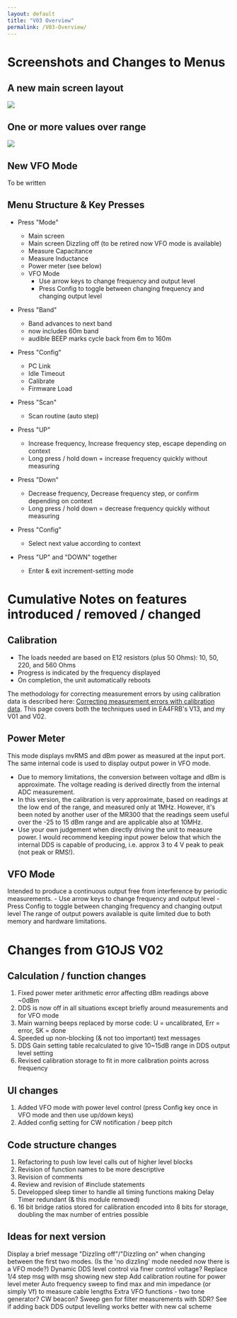 ```yaml
---
layout: default
title: "V03 Overview"
permalink: /V03-Overview/
---
```

# Screenshots and Changes to Menus 
## A new main screen layout
![](https://g1ojs.github.io/G1OJS-MR300-SARK100-Firmware/assets/img/2025-01-05%20Main%20screen%2050%20Ohms.png)

## One or more values over range
![](https://g1ojs.github.io/G1OJS-MR300-SARK100-Firmware/assets/img/2025-01-05%20Overrange.png)

## New VFO Mode
To be written

## Menu Structure & Key Presses
- Press "Mode"
    - Main screen
    - Main screen Dizzling off (to be retired now VFO mode is available)
    - Measure Capacitance
    - Measure Inductance
    - Power meter (see below)
    - VFO Mode
        - Use arrow keys to change frequency and output level
        - Press Config to toggle between changing frequency and changing output level
- Press "Band"
    - Band advances to next band
    - now includes 60m band
    - audible BEEP marks cycle back from 6m to 160m
- Press "Config"
    - PC Link
    - Idle Timeout
    - Calibrate
    - Firmware Load
- Press "Scan"
    - Scan routine (auto step)

- Press "UP"
    - Increase frequency, Increase frequency step, escape depending on context
    - Long press / hold down = increase frequency quickly without measuring
- Press "Down"
    - Decrease frequency, Decrease frequency step, or confirm depending on context
    - Long press / hold down = decrease frequency quickly without measuring
- Press "Config"
    - Select next value according to context
- Press "UP" and "DOWN" together
    - Enter & exit increment-setting mode
 
# Cumulative Notes on features introduced / removed / changed
## Calibration
- The loads needed are based on E12 resistors (plus 50 Ohms): 10, 50, 220, and 560 Ohms
- Progress is indicated by the frequency displayed
- On completion, the unit automatically reboots

The methodology for correcting measurement errors by using calibration data is described here: [Correcting measurement errors with calibration data](https://g1ojs.github.io/G1OJS-MR300-SARK100-Firmware/CorrectingMeasurementErrors/). This page covers both the techniques used in EA4FRB's V13, and my V01 and V02.

## Power Meter
This mode displays mvRMS and dBm power as measured at the input port. The same internal code is used to display output power in VFO mode.

- Due to memory limitations, the conversion between voltage and dBm is approximate. The voltage reading is derived directly from the internal ADC measurement.
- In this version, the calibration is very approximate, based on readings at the low end of the range, and measured only at 1MHz. However, it's been noted by another user of the MR300 that the readings seem useful over the -25 to 15 dBm range and are applicable also at 10MHz.
- Use your own judgement when directly driving the unit to measure power. I would recommend keeping input power below that which the internal DDS is capable of producing, i.e. approx 3 to 4 V peak to peak (not peak or RMS!).

## VFO Mode
Intended to produce a continuous output free from interference by periodic measurements.
    - Use arrow keys to change frequency and output level
    - Press Config to toggle between changing frequency and changing output level
The range of output powers available is quite limited due to both memory and hardware limitations.

# Changes from G1OJS V02

## Calculation / function changes
1. Fixed power meter arithmetic error affecting dBm readings above ~0dBm
2. DDS is now off in all situations except briefly around measurements and for VFO mode
3. Main warning beeps replaced by morse code: U = uncalibrated, Err = error, SK = done
4. Speeded up non-blocking (& not too important) text messages
5. DDS Gain setting table recalculated to give 10~15dB range in DDS output level setting
6. Revised calibration storage to fit in more calibration points across frequency

## UI changes
1. Added VFO mode with power level control (press Config key once in VFO mode and then use up/down keys)
2. Added config setting for CW notification / beep pitch

## Code structure changes
1. Refactoring to push low level calls out of higher level blocks
2. Revision of function names to be more descriptive
3. Revision of comments
4. Review and revision of #include statements
5. Developped sleep timer to handle all timing functions making Delay Timer redundant (& this module removed)
6. 16 bit bridge ratios stored for calibration encoded into 8 bits for storage, doubling the max number of entries possible

## Ideas for next version
Display a brief message "Dizzling off"/"Dizzling on" when changing between the first two modes.
(Is the 'no dizzling' mode needed now there is a VFO mode?)
Dynamic DDS level control via finer control voltage?
Replace 1/4 step msg with msg showing new step
Add calibration routine for power level meter
Auto frequency sweep to find max and min impedance (or simply Vf) to measure cable lengths
Extra VFO functions - two tone generator? CW beacon? Sweep gen for filter measurements with SDR?
See if adding back DDS output levelling works better with new cal scheme







